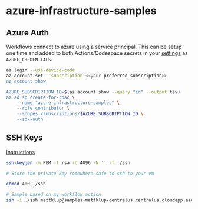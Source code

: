 # azure-infrastructure-samples

## Azure Auth

Workflows connect to azure using a service principal.  This can be setup one time and added to both Actions/Codespace secrets in your [settings](../../settings/secrets/actions) as `AZURE_CREDENTIALS`.

```bash
az login --use-device-code
az account set --subscription <<your preferred subscription>>
az account show

AZURE_SUBSCRIPTION_ID=$(az account show --query "id" --output tsv)
az ad sp create-for-rbac \
    --name "azure-infrastructure-samples" \
    --role contributor \
    --scopes /subscriptions/$AZURE_SUBSCRIPTION_ID \
    --sdk-auth
```

## SSH Keys

[Instructions](https://docs.microsoft.com/en-us/azure/virtual-machines/linux/mac-create-ssh-keys)

```bash
ssh-keygen -m PEM -t rsa -b 4096 -N '' -f ./ssh

# Store the private key somewhere safe to ssh to your vm

chmod 400 ./ssh

# Sample based on my workflow action
ssh -i ./ssh mattklup@samples-mattklup-centralus.centralus.cloudapp.azure.com

```
